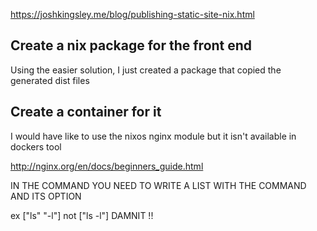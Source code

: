 https://joshkingsley.me/blog/publishing-static-site-nix.html


## Create a nix package for the front end

Using the easier solution, I just created a package that copied the generated dist files

## Create a container for it

I would have like to use the nixos nginx module but it isn't available in dockers tool

http://nginx.org/en/docs/beginners_guide.html  

IN THE COMMAND YOU NEED TO WRITE A LIST WITH THE COMMAND AND ITS OPTION

ex  ["ls" "-l"] not ["ls -l"] DAMNIT !! 